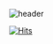 ![header](https://capsule-render.vercel.app/api?type=slice&color=auto&height=200&section=header&text=Mini-Project2&textBg=false&fontSize=70&fontAlign=70&fontAlignY=35&rotate=13&desc=-%20자연어%20분석&descSize=22&descAlign=60)

[![Hits](https://hits.seeyoufarm.com/api/count/incr/badge.svg?url=https%3A%2F%2Fgithub.com%2Flookinsight%2Fhit-counter&count_bg=%237CC49E&title_bg=%2330779C&icon=&icon_color=%23E7E7E7&title=hits&edge_flat=false)](https://hits.seeyoufarm.com)
